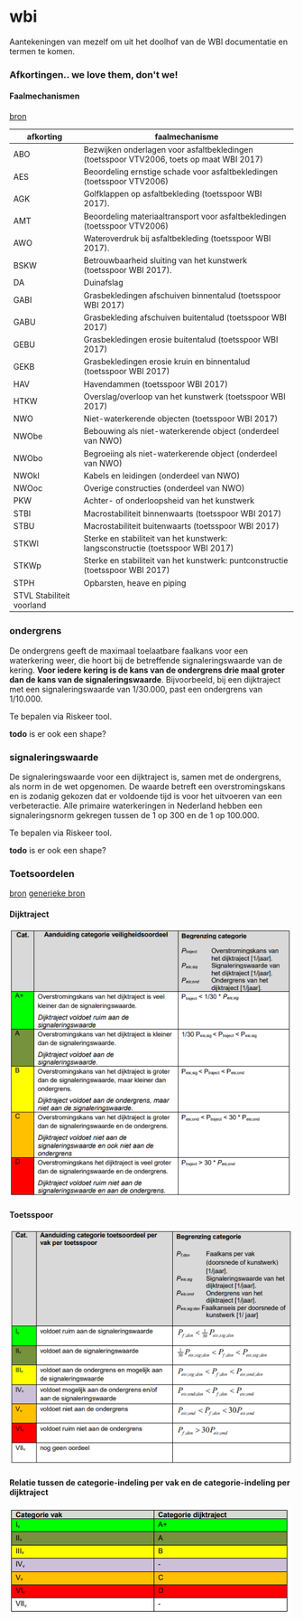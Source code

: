 # wbi

Aantekeningen van mezelf om uit het doolhof van de WBI documentatie en termen te komen.

### Afkortingen.. we love them, don't we!

#### Faalmechanismen

[bron](https://www.helpdeskwater.nl/publish/pages/132756/begrippenlijst_en_afkortingen_wbi2017_20170116_bijlage_i_procedure_def.pdf)

| afkorting  | faalmechanisme  |
|---|---|
| ABO | Bezwijken onderlagen voor asfaltbekledingen (toetsspoor VTV2006, toets op maat WBI 2017) |
| AES | Beoordeling ernstige schade voor asfaltbekledingen (toetsspoor VTV2006) |
| AGK | Golfklappen op asfaltbekleding (toetsspoor WBI 2017). |
| AMT | Beoordeling materiaaltransport voor asfaltbekledingen (toetsspoor VTV2006) |
| AWO | Wateroverdruk bij asfaltbekleding (toetsspoor WBI 2017). |
| BSKW | Betrouwbaarheid sluiting van het kunstwerk (toetsspoor WBI 2017). |
| DA | Duinafslag |
| GABI | Grasbekledingen afschuiven binnentalud (toetsspoor WBI 2017) |
| GABU | Grasbekleding afschuiven buitentalud (toetsspoor WBI 2017) |
| GEBU | Grasbekledingen erosie buitentalud (toetsspoor WBI 2017) |
| GEKB | Grasbekledingen erosie kruin en binnentalud (toetsspoor WBI 2017) |
| HAV | Havendammen (toetsspoor WBI 2017) |
| HTKW | Overslag/overloop van het kunstwerk (toetsspoor WBI 2017) |
| NWO | Niet-waterkerende objecten (toetsspoor WBI 2017) |
| NWObe | Bebouwing als niet-waterkerende object (onderdeel van NWO) |
| NWObo | Begroeiing als niet-waterkerende object (onderdeel van NWO) |
| NWOkl | Kabels en leidingen (onderdeel van NWO) |
| NWOoc | Overige constructies (onderdeel van NWO) |
| PKW | Achter- of onderloopsheid van het kunstwerk |
| STBI | Macrostabiliteit binnenwaarts (toetsspoor WBI 2017) |
| STBU | Macrostabiliteit buitenwaarts (toetsspoor WBI 2017) |
| STKWl | Sterke en stabiliteit van het kunstwerk: langsconstructie (toetsspoor WBI 2017) |
| STKWp | Sterke en stabiliteit van het kunstwerk: puntconstructie (toetsspoor WBI 2017) |
| STPH | Opbarsten, heave en piping |
| STVL Stabiliteit voorland |

### ondergrens

De ondergrens geeft de maximaal toelaatbare faalkans voor een waterkering weer, die hoort bij de betreffende signaleringswaarde van de kering. **Voor iedere kering is de kans van de ondergrens drie maal groter dan de kans van de signaleringswaarde**. Bijvoorbeeld, bij een dijktraject met een signaleringswaarde van 1/30.000, past een ondergrens van 1/10.000.

Te bepalen via Riskeer tool. 

**todo** is er ook een shape?

### signaleringswaarde

De signaleringswaarde voor een dijktraject is, samen met de ondergrens, als norm in de wet opgenomen. De waarde betreft een overstromingskans en is zodanig gekozen dat er voldoende tijd is voor het uitvoeren van een verbeteractie. Alle primaire waterkeringen in Nederland hebben een signaleringsnorm gekregen tussen de 1 op 300 en de 1 op 100.000.

Te bepalen via Riskeer tool. 

**todo** is er ook een shape?

### Toetsoordelen

[bron](https://www.helpdeskwater.nl/publish/pages/157040/11205758-005-geo-0001_v4-0-assemblageprotocol-wbi2017.pdf)
[generieke bron](https://www.helpdeskwater.nl/onderwerpen/waterveiligheid/primaire/beoordelen/@205763/assemblageprotocol-wbi-2017/)

#### Dijktraject

![Toetsoordelen per dijktraject](https://github.com/breinbaas/wbi/blob/master/img/01.png?raw=true)

#### Toetsspoor

![Toetsoordelen per dijktraject](https://github.com/breinbaas/wbi/blob/master/img/02.png?raw=true)

#### Relatie tussen de categorie-indeling per vak en de categorie-indeling per dijktraject

![Toetsoordelen per dijktraject](https://github.com/breinbaas/wbi/blob/master/img/03.png?raw=true)






